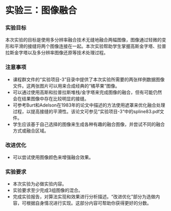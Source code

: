 # 实验三：图像融合

### 实验目标

本次实验的目标是使用多分辨率融合技术无缝地融合两幅图像，图像通过轻微的变形和平滑的接缝将两个图像连接在一起。本次实验帮助学生掌握高斯金字塔、拉普拉斯金字塔以及多分辨率图像还原等技术处理过程。

### 注意事项

* 课程群文件的“实验项目-3”目录中提供了本次实验所需要的两张样例数据图像文件。这两张图片可以用来合成经典的“橘苹果”图像。
* 可以通过使用高斯和拉普拉斯堆栈/金字塔来完成图像的融合，但有可能仍然会在结果图像中存在比较明显的接缝。
* 可参考Burt和Adelson在1983年的论文中描述的方法使用遮罩来优化融合处理过程，以提高接缝的平滑性。该论文可参见“实验项目-3“中的spline83.pdf文件。
* 学生应该基于自己选择的图像来生成各种有趣的融合图像，并尝试不同的融合方式或融合区域。

### 改进优化

* 可以尝试使用图像颜色来增强融合效果。

### 实验要求

* 本次实验为必做实验内容。
* 实验要求至少完成3组图像的混合。
* 完成实验报告，对算法实现和效果进行分析描述。“改进优化”部分为选做内容，可根据自身情况进行实现。这部分内容可帮助你获得更好的分数。
